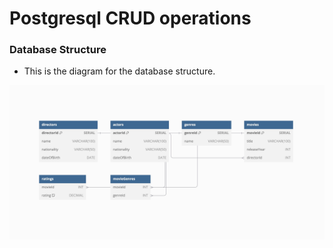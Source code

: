 # Postgresql CRUD operations

### Database Structure

- This is the diagram for the database structure.

![Screenshot of DB Diagram](src/images/db.jpg)